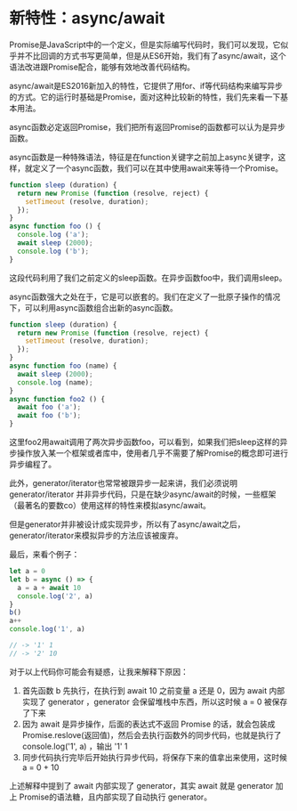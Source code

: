 
# 新特性：async/await

Promise是JavaScript中的一个定义，但是实际编写代码时，我们可以发现，它似乎并不比回调的方式书写更简单，但是从ES6开始，我们有了async/await，这个语法改进跟Promise配合，能够有效地改善代码结构。

async/await是ES2016新加入的特性，它提供了用for、if等代码结构来编写异步的方式。它的运行时基础是Promise，面对这种比较新的特性，我们先来看一下基本用法。

async函数必定返回Promise，我们把所有返回Promise的函数都可以认为是异步函数。

async函数是一种特殊语法，特征是在function关键字之前加上async关键字，这样，就定义了一个async函数，我们可以在其中使用await来等待一个Promise。

```js
function sleep (duration) {
  return new Promise (function (resolve, reject) {
    setTimeout (resolve, duration);
  });
}
async function foo () {
  console.log ('a');
  await sleep (2000);
  console.log ('b');
}
```

这段代码利用了我们之前定义的sleep函数。在异步函数foo中，我们调用sleep。

async函数强大之处在于，它是可以嵌套的。我们在定义了一批原子操作的情况下，可以利用async函数组合出新的async函数。

```js
function sleep (duration) {
  return new Promise (function (resolve, reject) {
    setTimeout (resolve, duration);
  });
}
async function foo (name) {
  await sleep (2000);
  console.log (name);
}
async function foo2 () {
  await foo ('a');
  await foo ('b');
}
```

这里foo2用await调用了两次异步函数foo，可以看到，如果我们把sleep这样的异步操作放入某一个框架或者库中，使用者几乎不需要了解Promise的概念即可进行异步编程了。

此外，generator/iterator也常常被跟异步一起来讲，我们必须说明 generator/iterator 并非异步代码，只是在缺少async/await的时候，一些框架（最著名的要数co）使用这样的特性来模拟async/await。

但是generator并非被设计成实现异步，所以有了async/await之后，generator/iterator来模拟异步的方法应该被废弃。

最后，来看个例子：

```js
let a = 0
let b = async () => {
  a = a + await 10
  console.log('2', a) 
}
b()
a++
console.log('1', a) 

// -> '1' 1
// -> '2' 10
```

对于以上代码你可能会有疑惑，让我来解释下原因：

1. 首先函数 b 先执行，在执行到 await 10 之前变量 a 还是 0，因为 await 内部实现了 generator ，generator 会保留堆栈中东西，所以这时候 a = 0 被保存了下来
2. 因为 await 是异步操作，后面的表达式不返回 Promise 的话，就会包装成 Promise.reslove(返回值)，然后会去执行函数外的同步代码，也就是执行了 console.log('1', a) ，输出 '1' 1 
3. 同步代码执行完毕后开始执行异步代码，将保存下来的值拿出来使用，这时候 a = 0 + 10

上述解释中提到了 await 内部实现了 generator，其实 await 就是 generator 加上 Promise的语法糖，且内部实现了自动执行 generator。

<br/>

